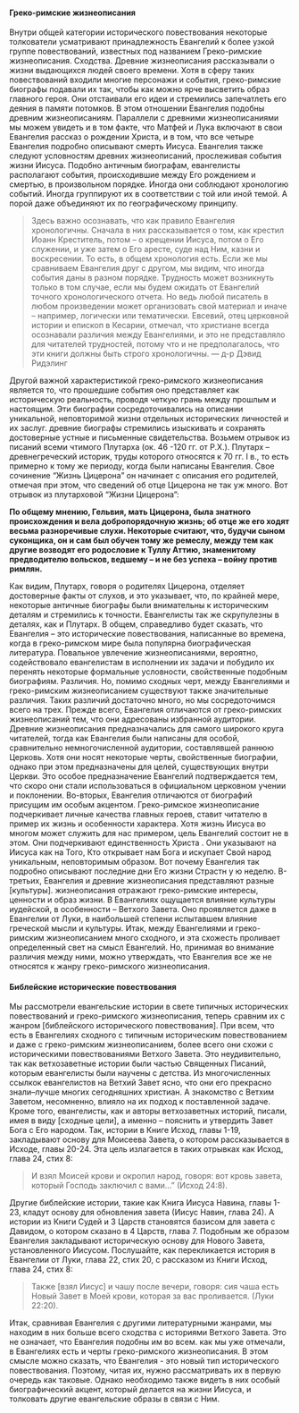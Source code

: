#### Греко-римские жизнеописания

Внутри общей категории исторического повествования некоторые толкователи усматривают принадлежность Евангелий к более узкой группе повествований, известных под названием Греко-римские жизнеописания.Сходства. Древние жизнеописания рассказывали о жизни выдающихся людей своего времени. Хотя в сферу таких повествований входили многие персонажи и события, греко-римские биографы подавали их так, чтобы как можно ярче высветить образ главного героя. Они отстаивали его идеи и стремились запечатлеть его деяния в памяти потомков. В этом отношении Евангелия подобны древним жизнеописаниям.Параллели с древними жизнеописаниями мы можем увидеть и в том факте, что Матфей и Лука включают в свои Евангелия рассказ о рождении Христа, и в том, что все четыре Евангелия подробно описывают смерть Иисуса. Евангелия также следуют условностям древних жизнеописаний, прослеживая события жизни Иисуса. Подобно античным биографам, евангелисты располагают события, происходившие между Его рождением и смертью, в произвольном порядке. Иногда они соблюдают хронологию событий. Иногда группируют их в соответствии с той или иной темой. А порой даже объединяют их по географическому принципу.

> Здесь важно осознавать, что как правило Евангелия хронологичны. Сначала в них рассказывается о том, как крестил Иоанн Креститель, потом – о крещении Иисуса, потом о Его служении, и уже затем о Его аресте, суде над Ним, казни и воскресении. То есть, в общем хронология есть. Если же мы сравниваем Евангелия друг с другом, мы видим, что иногда события даны в разном порядке. Трудность может возникнуть только в том случае, если мы будем ожидать от Евангелий точного хронологического отчета. Но ведь любой писатель в любом произведении может организовать свой материал и иначе – например, логически или тематически. Евсевий, отец церковной истории и епископ в Кесарии, отмечал, что христиане всегда осознавали различия между Евангелиями, и это не представляло для читателей трудностей, потому что и не предполагалось, что эти книги должны быть строго хронологичны. 
> — д-р Дэвид Ридэлинг

Другой важной характеристикой греко-римского жизнеописания является то, что прошедшие события оно представляет как историческую реальность, проводя четкую грань между прошлым и настоящим. Эти биографии сосредоточивались на описании уникальной, неповторимой жизни отдельных исторических личностей и их заслуг.древние биографы стремились изыскивать и сохранять достоверные устные и письменные свидетельства. Возьмем отрывок из писаний всеми чтимого Плутарха (ок. 46 -120 гг. от Р.Х.). Плутарх – древнегреческий историк, труды которого относятся к 70 гг. І в., то есть примерно к тому же периоду, когда были написаны Евангелия. Свое сочинение “Жизнь Цицерона” он начинает с описания его родителей, отмечая при этом, что сведений об отце Цицерона не так уж много.Вот отрывок из плутарховой “Жизни Цицерона”:

**По общему мнению, Гельвия, мать Цицерона, была знатного происхождения и вела добропорядочную жизнь; об отце же его ходят весьма разноречивые слухи. Некоторые считают, что, будучи сыном суконщика, он и сам был обучен тому же ремеслу, между тем как другие возводят его родословие к Туллу Аттию, знаменитому предводителю вольсков, ведшему – и не без успеха – войну против римлян.** 

Как видим, Плутарх, говоря о родителях Цицерона, отделяет достоверные факты от слухов, и это указывает, что, по крайней мере, некоторые античные биографы были внимательны к историческим деталям и стремились к точности. Евангелисты так же скрупулезны в деталях, как и Плутарх.В общем, справедливо будет сказать, что Евангелия – это исторические повествования, написанные во времена, когда в греко-римском мире была популярна биографическая литература. Повальное увлечение жизнеописаниями, вероятно, содействовало евангелистам в исполнении их задачи и побудило их перенять некоторые формальные условности, свойственные подобным биографиям.
Различия. Но, помимо сходных черт, между Евангелиями и греко-римским жизнеописанием существуют также значительные различия.Таких различий достаточно много, но мы сосредоточимся всего на трех. Прежде всего, Евангелия отличаются от греко-римских жизнеописаний тем, что они адресованы избранной аудитории.Древние жизнеописания предназначались для самого широкого круга читателей, тогда как Евангелия были написаны для особой, сравнительно немногочисленной аудитории, составлявшей раннюю Церковь. Хотя они носят некоторые черты, свойственные биографии, однако при этом предназначены для целей, существующих внутри Церкви. Это особое предназначение Евангелий подтверждается тем, что скоро они стали использоваться в официальном церковном учении и поклонении.Во-вторых, Евангелия отличаются от биографий присущим им особым акцентом.Греко-римское жизнеописание подчеркивает личные качества главных героев, ставит читателю в пример их жизнь и особенности характера. Хотя жизнь Иисуса во многом может служить для нас примером, цель Евангелий состоит не в этом. Они подчеркивают единственность Христа . Они указывают на Иисуса как на Того,Кто открывает нам Бога и искупает Свой народ уникальным, неповторимымобразом. Вот почему Евангелия так подробно описывают последние дни Его жизниСтрастн у ю неделю.В-третьих, Евангелия и древние жизнеописания представляют разные [культуры].жизнеописания отражают греко-римские интересы, ценности и образ жизни. В Евангелиях ощущается влияние культуры иудейской, в особенности – Ветхого Завета. Оно проявляется даже в Евангелии от Луки, в наибольшей степени испытавшем влияние греческой мысли и культуры.Итак, между Евангелиями и греко-римским жизнеописанием много сходного, и эта схожесть проливает определенный свет на смысл Евангелий. Но, принимая во внимание различия между ними, можно утверждать, что Евангелия все же не относятся к жанру греко-римского жизнеописания.

#### Библейские исторические повествования

Мы рассмотрели евангельские истории в свете типичных исторических повествований и греко-римского жизнеописания, теперь сравним их с жанром [библейского исторического повествования].При всем, что есть в Евангелиях сходного с типичным историческим повествованием и даже с греко-римским жизнеописанием, более всего они схожи с историческими повествованиями Ветхого Завета. Это неудивительно, так как ветхозаветные истории были частью Священных Писаний, которым евангелисты были научены с детства. Из многочисленных ссылкок евангелистов на Ветхий Завет ясно, что они его прекрасно знали–лучше многих сегодняшних христиан. А знакомство с Ветхим Заветом, несомненно, влияло на их подход к поставленной задаче.
Кроме того, евангелисты, как и авторы ветхозаветных историй, писали, имея в виду [сходные цели], а именно – пояснить и утвердить Завет Бога с Его народом. Так, истории в Книге Исход, главы 1-19, закладывают основу для Моисеева Завета, о котором рассказывается в Исходе, главы 20-24.Эта цель излагается в таких отрывках как Исход, глава 24, стих 8:

> И взял Моисей крови и окропил народ, говоря: вот кровь завета, который Господь заключил с вами…” (Исход 24:8).

Другие библейские истории, такие как Книга Иисуса Навина, главы 1-23, кладут основу для обновления завета (Иисус Навин, глава 24). А истории из Книги Судей и 3 Царств становятся базисом для завета с Давидом, о котором сказано в 4 Царств, глава 7. Подобным же образом Евангелия закладывают историческую основу для Нового Завета, установленного Иисусом.Послушайте, как перекликается история в Евангелии от Луки, глава 22, стих 20, с рассказом из Книги Исход, глава 24, стих 8:

> Также [взял Иисус] и чашу после вечери, говоря: сия чаша есть Новый Завет в Моей крови, которая за вас проливается. (Луки 22:20).

Итак, сравнивая Евангелия с другими литературными жанрами, мы находим в них больше всего сходства с историями Ветхого Завета. Это не означает, что Евангелия подобны им во всем. как мы уже отмечали, в Евангелиях есть и черты греко-римского жизнеописания. В этом смысле можно сказать, что Евангелия - это новый тип исторического повествования. Поэтому, читая их, нужно рассматривать их в первую очередь как таковые. Однако необходимо также видеть в них особый биографический акцент, который делается на жизни Иисуса, и толковать другие евангельские образы в связи с Ним.
